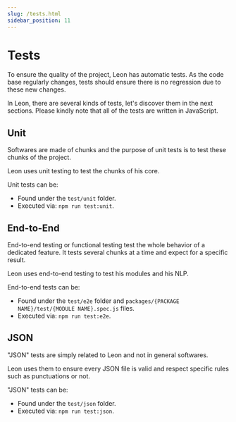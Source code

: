 ```yaml
---
slug: /tests.html
sidebar_position: 11
---
```


# Tests

To ensure the quality of the project, Leon has automatic tests. As the code base regularly changes, tests should ensure there is no regression due to these new changes.

In Leon, there are several kinds of tests, let's discover them in the next sections. Please kindly note that all of the tests are written in JavaScript.

## Unit

Softwares are made of chunks and the purpose of unit tests is to test these chunks of the project.

Leon uses unit testing to test the chunks of his core.

Unit tests can be:
- Found under the `test/unit` folder.
- Executed via: `npm run test:unit`.

## End-to-End

End-to-end testing or functional testing test the whole behavior of a dedicated feature. It tests several chunks at a time and expect for a specific result.

Leon uses end-to-end testing to test his modules and his NLP.

End-to-end tests can be:
- Found under the `test/e2e` folder and `packages/{PACKAGE NAME}/test/{MODULE NAME}.spec.js` files.
- Executed via: `npm run test:e2e`.

## JSON

"JSON" tests are simply related to Leon and not in general softwares.

Leon uses them to ensure every JSON file is valid and respect specific rules such as punctuations or not.

"JSON" tests can be:
- Found under the `test/json` folder.
- Executed via: `npm run test:json`.
